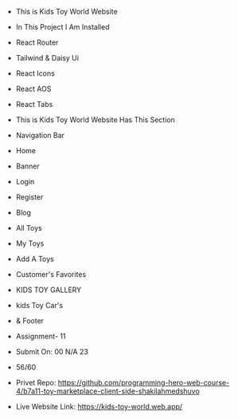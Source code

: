 * This is Kids Toy World Website
* In This Project I Am Installed
* React Router
* Tailwind & Daisy Ui
* React Icons
* React AOS
* React Tabs

* This is Kids Toy World Website Has This Section
* Navigation Bar
* Home
* Banner
* Login
* Register
* Blog
* All Toys
* My Toys
* Add A Toys
* Customer's Favorites
* KIDS TOY GALLERY
* kids Toy Car's
* & Footer

* Assignment- 11
* Submit On: 00 N/A 23
* 56/60
* Privet Repo: https://github.com/programming-hero-web-course-4/b7a11-toy-marketplace-client-side-shakilahmedshuvo
* Live Website Link: https://kids-toy-world.web.app/